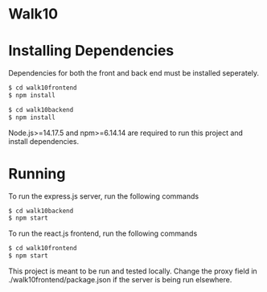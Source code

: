 # Walk10

# Installing Dependencies

Dependencies for both the front and back end must be installed seperately. 

```bash
$ cd walk10frontend
$ npm install
``` 
```bash
$ cd walk10backend
$ npm install
```
Node.js>=14.17.5 and npm>=6.14.14 are required to run this project and install dependencies.

# Running

To run the express.js server, run the following commands
```bash
$ cd walk10backend
$ npm start
``` 
To run the react.js frontend, run the following commands
```bash
$ cd walk10frontend
$ npm start
``` 

This project is meant to be run and tested locally. Change the proxy field in ./walk10frontend/package.json if the server is being run elsewhere.
